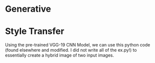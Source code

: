 # Generative 

# Style Transfer
Using the pre-trained VGG-19 CNN Model, we can use this python code (found elsewhere
and modified. I did not write all of the ex.py!) to essentially create a hybrid image
of two input images. 

